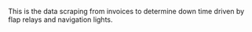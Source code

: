 This is the data scraping from invoices to determine down time driven by flap relays and navigation lights.
